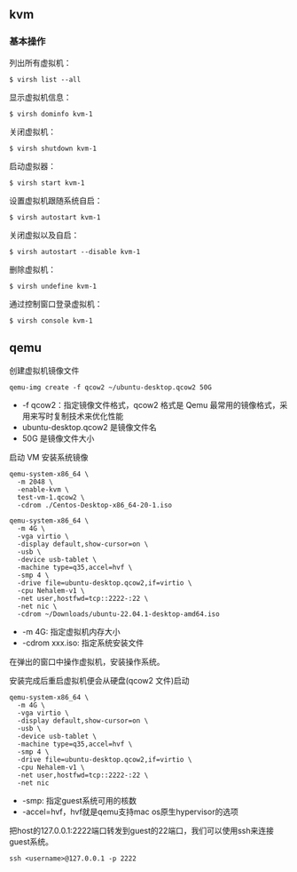 ## kvm

### 基本操作

列出所有虚拟机：

    $ virsh list --all

显示虚拟机信息：

    $ virsh dominfo kvm-1

关闭虚拟机：

    $ virsh shutdown kvm-1

启动虚拟器：

    $ virsh start kvm-1

设置虚拟机跟随系统自启：

    $ virsh autostart kvm-1

关闭虚拟以及自启：

    $ virsh autostart --disable kvm-1

删除虚拟机：

    $ virsh undefine kvm-1

通过控制窗口登录虚拟机：

    $ virsh console kvm-1

## qemu

创建虚拟机镜像文件

    qemu-img create -f qcow2 ~/ubuntu-desktop.qcow2 50G

* -f qcow2：指定镜像文件格式，qcow2 格式是 Qemu 最常用的镜像格式，采用来写时复制技术来优化性能
* ubuntu-desktop.qcow2 是镜像文件名
* 50G 是镜像文件大小

启动 VM 安装系统镜像

    qemu-system-x86_64 \
      -m 2048 \
      -enable-kvm \
      test-vm-1.qcow2 \
      -cdrom ./Centos-Desktop-x86_64-20-1.iso

    qemu-system-x86_64 \
      -m 4G \
      -vga virtio \
      -display default,show-cursor=on \
      -usb \
      -device usb-tablet \
      -machine type=q35,accel=hvf \
      -smp 4 \
      -drive file=ubuntu-desktop.qcow2,if=virtio \
      -cpu Nehalem-v1 \
      -net user,hostfwd=tcp::2222-:22 \
      -net nic \
      -cdrom ~/Downloads/ubuntu-22.04.1-desktop-amd64.iso

* -m 4G: 指定虚拟机内存大小
* -cdrom xxx.iso: 指定系统安装文件

在弹出的窗口中操作虚拟机，安装操作系统。

安装完成后重启虚拟机便会从硬盘(qcow2 文件)启动

    qemu-system-x86_64 \
      -m 4G \
      -vga virtio \
      -display default,show-cursor=on \
      -usb \
      -device usb-tablet \
      -machine type=q35,accel=hvf \
      -smp 4 \
      -drive file=ubuntu-desktop.qcow2,if=virtio \
      -cpu Nehalem-v1 \
      -net user,hostfwd=tcp::2222-:22 \
      -net nic

* -smp: 指定guest系统可用的核数
* -accel=hvf，hvf就是qemu支持mac os原生hypervisor的选项

把host的127.0.0.1:2222端口转发到guest的22端口，我们可以使用ssh来连接guest系统。

    ssh <username>@127.0.0.1 -p 2222
